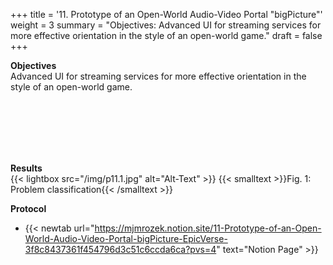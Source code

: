 +++
title = '11. Prototype of an Open-World Audio-Video Portal "bigPicture"'
weight = 3
summary = "Objectives: Advanced UI for streaming services for more effective orientation in the style of an open-world game."
draft = false
+++

**Objectives**  
Advanced UI for streaming services for more effective orientation in the style of an open-world game.

</br></br>  
</br></br>  

**Results**  
{{< lightbox src="/img/p11.1.jpg" alt="Alt-Text" >}}
{{< smalltext >}}Fig. 1: Problem classification{{< /smalltext >}}


**Protocol**  
- {{< newtab url="https://mjmrozek.notion.site/11-Prototype-of-an-Open-World-Audio-Video-Portal-bigPicture-EpicVerse-3f8c8437361f454796d3c51c6ccda6ca?pvs=4" text="Notion Page" >}}
